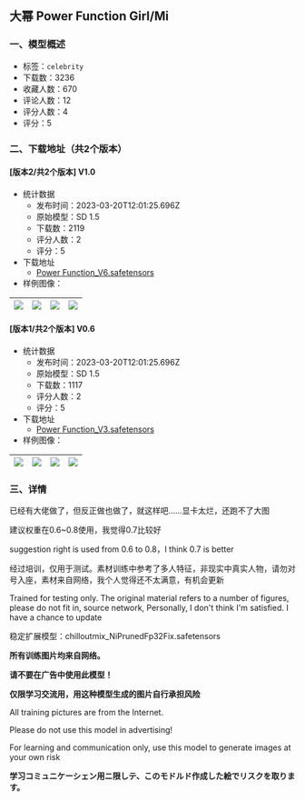 ## 大幂 Power Function Girl/Mi
### 一、模型概述

- 标签：`celebrity`
- 下载数：3236
- 收藏人数：670
- 评论人数：12
- 评分人数：4
- 评分：5

### 二、下载地址（共2个版本）

#### [版本2/共2个版本] V1.0

- 统计数据
  - 发布时间：2023-03-20T12:01:25.696Z
  - 原始模型：SD 1.5
  - 下载数：2119
  - 评分人数：2
  - 评分：5
- 下载地址
  - [Power Function_V6.safetensors](https://civitai.com/api/download/models/25954)
- 样例图像：

| <img src="https://image.civitai.com/xG1nkqKTMzGDvpLrqFT7WA/a64b8971-6c55-40d7-b2f8-75b31535f000/width=450/285543.jpeg" /> | <img src="https://image.civitai.com/xG1nkqKTMzGDvpLrqFT7WA/5d878b88-a730-4727-d1a0-c5407e8ae300/width=450/285542.jpeg" /> | <img src="https://image.civitai.com/xG1nkqKTMzGDvpLrqFT7WA/40fccd1c-1567-4fbc-8976-dc46ab3feb00/width=450/285541.jpeg" /> | <img src="https://image.civitai.com/xG1nkqKTMzGDvpLrqFT7WA/78271b41-5042-4bc8-a159-ed8767238600/width=450/285540.jpeg" /> |
| ---- | ---- | ---- | ---- |

#### [版本1/共2个版本] V0.6

- 统计数据
  - 发布时间：2023-03-20T12:01:25.696Z
  - 原始模型：SD 1.5
  - 下载数：1117
  - 评分人数：2
  - 评分：5
- 下载地址
  - [Power Function_V3.safetensors](https://civitai.com/api/download/models/19871)
- 样例图像：

| <img src="https://image.civitai.com/xG1nkqKTMzGDvpLrqFT7WA/5f3226bc-350a-4995-d294-eab692f13200/width=450/209423.jpeg" /> | <img src="https://image.civitai.com/xG1nkqKTMzGDvpLrqFT7WA/f4fc7568-d8f7-44fe-0ec0-676f9fd62600/width=450/209421.jpeg" /> | <img src="https://image.civitai.com/xG1nkqKTMzGDvpLrqFT7WA/08f8d947-c0d5-4ea0-e9bd-b3c8d3928800/width=450/209422.jpeg" /> | <img src="https://image.civitai.com/xG1nkqKTMzGDvpLrqFT7WA/d9dd0b0e-71a2-43fd-1bfd-a39d50fbc800/width=450/209445.jpeg" /> |
| ---- | ---- | ---- | ---- |


### 三、详情
<p>已经有大佬做了，但反正做也做了，就这样吧……显卡太烂，还跑不了大图</p><p>建议权重在0.6~0.8使用，我觉得0.7比较好</p><p>suggestion right is used from 0.6 to 0.8，I think 0.7 is better</p><p>经过培训，仅用于测试。素材训练中参考了多人特征，非现实中真实人物，请勿对号入座，素材来自网络，我个人觉得还不太满意，有机会更新</p><p>Trained for testing only. The original material refers to a number of figures, please do not fit in, source network, Personally, I don't think I'm satisfied. I have a chance to update</p><p>稳定扩展模型：chilloutmix_NiPrunedFp32Fix.safetensors</p><p><strong>所有训练图片均来自网络。</strong></p><p><strong>请不要在广告中使用此模型！</strong></p><p><strong>仅限学习交流用，用这种模型生成的图片自行承担风险</strong></p><p>All training pictures are from the Internet.</p><p>Please do not use this model in advertising!</p><p>For learning and communication only, use this model to generate images at your own risk</p><p><strong>学习コミュニケーシェン用ニ限しテ、このモドルド作成した絵でリスクを取ります。</strong></p>